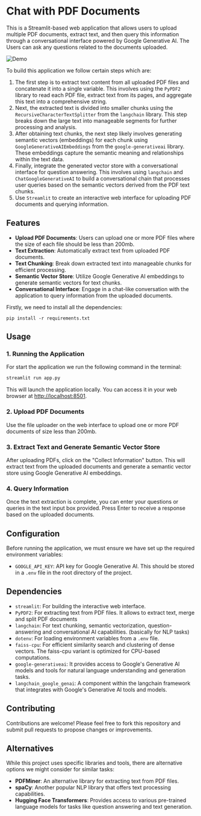 # Chat with PDF Documents

This is a Streamlit-based web application that allows users to upload multiple PDF documents, extract text, and then query this information through a conversational interface powered by Google Generative AI.
The Users can ask any questions related to the documents uploaded.

![Demo](demo.gif)

To build this application we follow certain steps which are:
1. The first step is to extract text content from all uploaded PDF files and concatenate it into a single variable. This involves using the `PyPDF2` library to read each PDF file, extract text from its pages, and aggregate this text into a comprehensive string.
2. Next, the extracted text is divided into smaller chunks using the `RecursiveCharacterTextSplitter` from the `langchain` library. This step breaks down the large text into manageable segments for further processing and analysis.
3. After obtaining text chunks, the next step likely involves generating semantic vectors (embeddings) for each chunk using `GoogleGenerativeAIEmbeddings` from the `google-generativeai` library. These embeddings capture the semantic meaning and relationships within the text data.
4. Finally, integrate the generated vector store with a conversational interface for question answering. This involves using `langchain` and `ChatGoogleGenerativeAI` to build a conversational chain that processes user queries based on the semantic vectors derived from the PDF text chunks.
5. Use `Streamlit` to create an interactive web interface for uploading PDF documents and querying information.


## Features

- **Upload PDF Documents**: Users can upload one or more PDF files where the size of each file should be less than 200mb.
- **Text Extraction**: Automatically extract text from uploaded PDF documents.
- **Text Chunking**: Break down extracted text into manageable chunks for efficient processing.
- **Semantic Vector Store**: Utilize Google Generative AI embeddings to generate semantic vectors for text chunks.
- **Conversational Interface**: Engage in a chat-like conversation with the application to query information from the uploaded documents.


Firstly, we need to install all the dependencies:
   ```
   pip install -r requirements.txt
   ```

## Usage

### 1. Running the Application

For start the application we run the following command in the terminal:

```bash
streamlit run app.py
```
This will launch the application locally. You can access it in your web browser at [http://localhost:8501](http://localhost:8501).

### 2. Upload PDF Documents

Use the file uploader on the web interface to upload one or more PDF documents of size less than 200mb.

### 3. Extract Text and Generate Semantic Vector Store

After uploading PDFs, click on the "Collect Information" button. This will extract text from the uploaded documents and generate a semantic vector store using Google Generative AI embeddings.

### 4. Query Information

Once the text extraction is complete, you can enter your questions or queries in the text input box provided. Press Enter to receive a response based on the uploaded documents.




## Configuration

Before running the application, we must ensure we have set up the required environment variables:

- `GOOGLE_API_KEY`: API key for Google Generative AI. This should be stored in a `.env` file in the root directory of the project.

## Dependencies

- `streamlit`: For building the interactive web interface.
- `PyPDF2`: For extracting text from PDF files. It allows to extract text, merge and split PDF documents
- `langchain`: For text chunking, semantic vectorization, question-answering and conversational AI capabilities. (basically for NLP tasks)
- `dotenv`: For loading environment variables from a `.env` file.
- `faiss-cpu`: For efficient similarity search and clustering of dense vectors. The faiss-cpu variant is optimized for CPU-based computations.
- `google-generativeai`: It provides access to Google's Generative AI models and tools for natural language understanding and generation tasks.
- `langchain_google_genai`: A component within the langchain framework that integrates with Google's Generative AI tools and models.

## Contributing

Contributions are welcome! Please feel free to fork this repository and submit pull requests to propose changes or improvements.


## Alternatives

While this project uses specific libraries and tools, there are alternative options we might consider for similar tasks:

- **PDFMiner**: An alternative library for extracting text from PDF files.
- **spaCy**: Another popular NLP library that offers text processing capabilities.
- **Hugging Face Transformers**: Provides access to various pre-trained language models for tasks like question answering and text generation.

